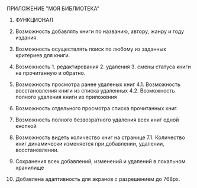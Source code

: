 ПРИЛОЖЕНИЕ "МОЯ БИБЛИОТЕКА"

1. ФУНКЦИОНАЛ
 1. Возможность добавлять книги по названию, автору, жанру и году издания.
 2. Возможность осуществлять поиск по любому из заданных критериев для книги.
 3. Возможность 1. редактирования 2. удаления 3. смены статуса книги на прочитанную и обратно.
 4. Возможность просмотра ранее удаленых книг
  4.1. Возможность восстановления книги из списка удаленных
  4.2. Возможность полного удаления книги из приложения
 5. Возможность отдельного просмотра списка прочитанных книг.
 6. Возможность полного безвозратного удаления всех книг одной кнопкой
 7. Возможность видеть количество книг на странице
  7.1. Количество книг динамически изменяется при добавлении, удалении, восстановлении.
 8. Сохранения всех добавлений, изменений и удалений в локальном хранилище

2. Добавлена адаптивность для экранов с разрешением до 768px.
